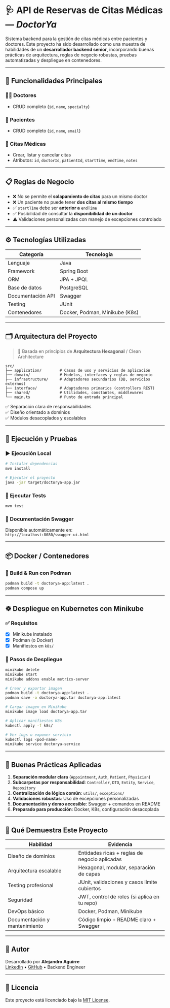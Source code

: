 
# 🩺 API de Reservas de Citas Médicas — *DoctorYa*

Sistema backend para la gestión de citas médicas entre pacientes y doctores. Este proyecto ha sido desarrollado como una muestra de habilidades de un **desarrollador backend senior**, incorporando buenas prácticas de arquitectura, reglas de negocio robustas, pruebas automatizadas y despliegue en contenedores.

---

## 🚀 Funcionalidades Principales

### 👨‍⚕️ Doctores
- CRUD completo (`id`, `name`, `specialty`)
  
### 🧑 Pacientes
- CRUD completo (`id`, `name`, `email`)
  
### 📆 Citas Médicas
- Crear, listar y cancelar citas
- Atributos: `id`, `doctorId`, `patientId`, `startTime`, `endTime`, `notes`

---

## 📋 Reglas de Negocio

- ❌ No se permite el **solapamiento de citas** para un mismo doctor
- ❌ Un paciente no puede tener **dos citas al mismo tiempo**
- ✅ `startTime` debe ser **anterior a** `endTime`
- ✅ Posibilidad de consultar la **disponibilidad de un doctor**
- ⚠️ Validaciones personalizadas con manejo de excepciones controlado

---

## ⚙️ Tecnologías Utilizadas

| Categoría         | Tecnología                        |
|------------------|-----------------------------------|
| Lenguaje          | Java                              |
| Framework         | Spring Boot                       |
| ORM               | JPA + JPQL                        |
| Base de datos     | PostgreSQL                        |
| Documentación API | Swagger                           |
| Testing           | JUnit                             |
| Contenedores      | Docker, Podman, Minikube (K8s)    |

---

## 🗂️ Arquitectura del Proyecto

> 🧱 Basada en principios de **Arquitectura Hexagonal** / Clean Architecture

```
src/
├── application/        # Casos de uso y servicios de aplicación
├── domain/             # Modelos, interfaces y reglas de negocio
├── infrastructure/     # Adaptadores secundarios (DB, servicios externos)
├── interface/          # Adaptadores primarios (controllers REST)
├── shared/             # Utilidades, constantes, middlewares
└── main.ts             # Punto de entrada principal
```

✅ Separación clara de responsabilidades  
✅ Diseño orientado a dominios  
✅ Módulos desacoplados y escalables

---

## 🧪 Ejecución y Pruebas

### ▶️ Ejecución Local
```bash
# Instalar dependencias
mvn install

# Ejecutar el proyecto
java -jar target/doctorya-app.jar
```

### 🧪 Ejecutar Tests
```bash
mvn test
```

### 📘 Documentación Swagger
Disponible automáticamente en:  
`http://localhost:8080/swagger-ui.html`

---

## 📦 Docker / Contenedores

### 🐳 Build & Run con Podman
```bash
podman build -t doctorya-app:latest .
podman compose up
```

---

## ☸️ Despliegue en Kubernetes con Minikube

### ✅ Requisitos
- [x] Minikube instalado
- [x] Podman (o Docker)
- [x] Manifiestos en `k8s/`

### 🚀 Pasos de Despliegue
```bash
minikube delete
minikube start
minikube addons enable metrics-server

# Crear y exportar imagen
podman build -t doctorya-app:latest .
podman save -o doctorya-app.tar doctorya-app:latest

# Cargar imagen en Minikube
minikube image load doctorya-app.tar

# Aplicar manifiestos K8s
kubectl apply -f k8s/

# Ver logs o exponer servicio
kubectl logs <pod-name>
minikube service doctorya-service
```

---

## 🧠 Buenas Prácticas Aplicadas

1. **Separación modular clara** (`Appointment`, `Auth`, `Patient`, `Physician`)
2. **Subcarpetas por responsabilidad**: `Controller`, `DTO`, `Entity`, `Service`, `Repository`
3. **Centralización de lógica común**: `utils/`, `exceptions/`
4. **Validaciones robustas**: Uso de excepciones personalizadas
5. **Documentación y demo accesible**: Swagger + comandos en README
6. **Preparado para producción**: Docker, K8s, configuración desacoplada

---

## 📌 Qué Demuestra Este Proyecto

| Habilidad                           | Evidencia                                                 |
|------------------------------------|------------------------------------------------------------|
| Diseño de dominios                 | Entidades ricas + reglas de negocio aplicadas             |
| Arquitectura escalable             | Hexagonal, modular, separación de capas                   |
| Testing profesional                | JUnit, validaciones y casos límite cubiertos              |
| Seguridad                          | JWT, control de roles (si aplica en tu repo)              |
| DevOps básico                      | Docker, Podman, Minikube                                  |
| Documentación y mantenimiento      | Código limpio + README claro + Swagger                    |

---

## 👤 Autor

Desarrollado por **Alejandro Aguirre**  
[LinkedIn](https://www.linkedin.com/in/jorge-alejandro-aguirre-gutierrez-1836a0187) • [GitHub](https://github.com/alejoved) • Backend Engineer

---

## 📄 Licencia

Este proyecto está licenciado bajo la [MIT License](LICENSE).
